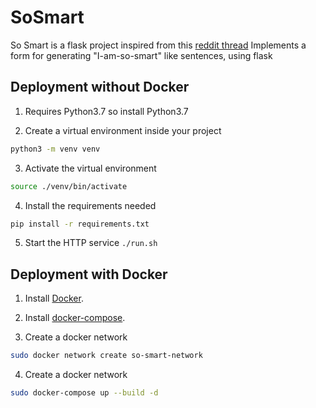 SoSmart
=======

So Smart is a flask project inspired from this [reddit thread](https://www.reddit.com/r/Python/comments/aghpxp/riamsosmartpy/)
Implements a form for generating "I-am-so-smart" like sentences, using flask

Deployment without Docker
-------------------------

1. Requires Python3.7 so install Python3.7

2. Create a virtual environment inside your project

```bash
python3 -m venv venv
```

3. Activate the virtual environment

```bash
source ./venv/bin/activate
```

4. Install the requirements needed

```bash
pip install -r requirements.txt
```

5. Start the HTTP service `./run.sh`


Deployment with Docker
----------------------


1. Install [Docker](https://www.docker.com/).

2. Install [docker-compose](https://docs.docker.com/compose/install/).

3. Create a docker network

```bash
sudo docker network create so-smart-network
```

4. Create a docker network
```bash
sudo docker-compose up --build -d
```